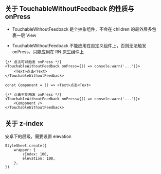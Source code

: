 ## 关于 TouchableWithoutFeedback 的性质与 onPress

- TouchableWithoutFeedback 是个抽象组件，不会在 children 的最外层多包裹一层 View

- TouchableWithoutFeedback 不能应用在自定义组件上，否则无法触发 onPress，只能应用在 RN 原生组件上

```tsx
{/* 点击可以触发 onPress */}
<TouchableWithoutFeedback onPress={() => console.warn('...')}>
    <Text>点击<Text>
</TouchableWithoutFeedback>
```

```tsx
const Component = () => <Text>点击<Text>

{/* 点击不能触发 onPress */}
<TouchableWithoutFeedback onPress={() => console.warn('...')}>
    <Component />
</TouchableWithoutFeedback>
```

## 关于 z-index

安卓下的层级，需要设置 elevation

```tsx
StyleSheet.create({
    wrapper: {
        zIndex: 100,
        elevation: 100,
    },
})
```